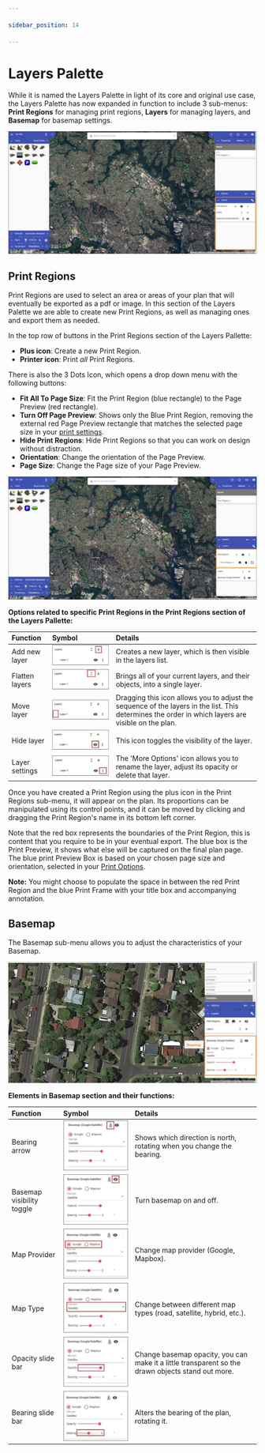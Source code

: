 ```yaml
---

sidebar_position: 14

---
```

# Layers Palette

While it is named the Layers Palette in light of its core and original use case, the Layers Palette has now expanded in function to include 3 sub-menus:
**Print Regions** for managing print regions,
**Layers** for managing layers, and
**Basemap** for basemap settings.

![layers palette location](./Assets/layers-palette.jpg)

## Print Regions

Print Regions are used to select an area or areas of your plan that will eventually be exported as a pdf or image. In this section of the Layers Palette we are able to create new Print Regions, as well as managing ones and export them as needed.

In the top row of buttons in the Print Regions section of the Layers Pallette:

- **Plus icon**: Create a new Print Region.
- **Printer icon**: Print *all* Print Regions.

There is also the 3 Dots Icon, which opens a drop down menu with the following buttons:

- **Fit All To Page Size**: Fit the Print Region (blue rectangle) to the Page Preview (red rectangle).
- **Turn Off Page Preview**: Shows only the Blue Print Region, removing the external red Page Preview rectangle that matches the selected page size in your [print settings](/rapidpath-online/printing-and-exporting/).
- **Hide Print Regions**: Hide Print Regions so that you can work on design without distraction.
- **Orientation**: Change the orientation of the Page Preview.
- **Page Size**: Change the Page size of your Page Preview.

![print regions](./Assets/print-regions-palette.jpg)

**Options related to specific Print Regions in the Print Regions section of the Layers Pallette:**

| **Function** | **Symbol** | **Details**|
| :------------------ | :----------------- |:---------------|
|Add new layer |![layers1](./Assets/layers1.jpg) | Creates a new layer, which is then visible in the layers list. |
|Flatten layers |![layers2](./Assets/layers2.jpg) | Brings all of your current layers, and their objects, into a single layer. |
|Move layer |![layers3](./Assets/layers3.jpg) |Dragging this icon allows you to adjust the sequence of the layers in the list. This determines the order in which layers are visible on the plan.  |
|Hide layer  |![layers4](./Assets/layers4.jpg) |This icon toggles the visibility of the layer.  |
|Layer settings  |![layers5](./Assets/layers5.jpg) | The 'More Options' icon allows you to rename the layer, adjust its opacity or delete that layer. |

Once you have created a Print Region using the plus icon in the Print Regions sub-menu, it will appear on the plan. Its proportions can be manipulated using its control points, and it can be moved by clicking and dragging the Print Region's name in its bottom left corner.

Note that the red box represents the boundaries of the Print Region, this is content that you require to be in your eventual export. The blue box is the Print Preview, it shows what else will be captured on the final plan page. The blue print Preview Box is based on your chosen page size and orientation, selected in your [Print Options](/rapidpath-online/printing-and-exporting/printing-and-exporting.md).

**Note:** You might choose to populate the space in between the red Print Region and the blue Print Frame with your title box and accompanying annotation.

## Basemap

The Basemap sub-menu allows you to adjust the characteristics of your Basemap.

![basemap](./Assets/basemap.jpg)

**Elements in **Basemap** section and their functions:**

| **Function** | **Symbol** | **Details**|
| :------------------ | :----------------- |:---------------|
| Bearing arrow  |![basemap1](./Assets/basemap1.jpg)  | Shows which direction is north, rotating when you change the bearing.  |
| Basemap visibility toggle  |![basemap2](./Assets/basemap2.jpg)  | Turn basemap on and off. |
| Map Provider  |![basemap3](./Assets/basemap3.jpg)  | Change map provider (Google, Mapbox). |
| Map Type  |![basemap4](./Assets/basemap4.jpg)  | Change between different map types (road, satellite, hybrid, etc.). |
| Opacity slide bar  |![basemap5](./Assets/basemap5.jpg)  | Change basemap opacity, you can make it a little transparent so the drawn objects stand out more. |
| Bearing slide bar |![basemap6](./Assets/basemap6.jpg)  | Alters the bearing of the plan, rotating it. |
